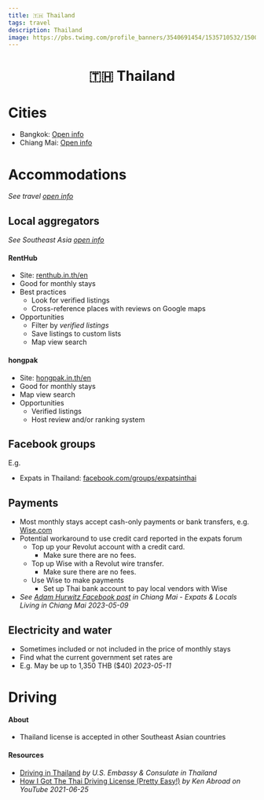 ```yaml
---
title: 🇹🇭 Thailand
tags: travel
description: Thailand
image: https://pbs.twimg.com/profile_banners/3540691454/1535710532/1500x500
---
```


<h1 style="text-align: center;">🇹🇭 Thailand</h1>

# Cities

- Bangkok: [Open info](https://docs.google.com/document/d/1mFneHg0M37SpvWEp1VbLyfWiNRjUOZSO7oORYYDmBdw/edit#heading=h.kgrvlpnutu3j)
- Chiang Mai: [Open info](https://docs.google.com/document/d/1dWZgJsS8uWbTGCrs1-es1toNHq2u2Zim6uQysSB00d8/edit#heading=h.5qm0h1vwjn9e)

# Accommodations

*See travel [open info](https://docs.google.com/document/d/17dD4YedWuiw-Q7GSv9WCC2rYfsLmLZoqqXzWitLhXlg/edit#heading=h.ygdbv0hsp0tk)*

## Local aggregators

*See Southeast Asia [open info](https://hackmd.io/@openinfo/southeast-asia#Accommodations)*

#### RentHub

- Site: [renthub.in.th/en](https://www.renthub.in.th/en)
- Good for monthly stays
- Best practices
    - Look for verified listings
    - Cross-reference places with reviews on Google maps
- Opportunities
    - Filter by *verified listings*
    - Save listings to custom lists
    - Map view search

#### hongpak

- Site: [hongpak.in.th/en](https://www.hongpak.in.th/en)
- Good for monthly stays
- Map view search
- Opportunities
    - Verified listings
    - Host review and/or ranking system

## Facebook groups

E.g.

- Expats in Thailand: [facebook.com/groups/expatsinthai](https://www.facebook.com/groups/expatsinthai)

## Payments
   
- Most monthly stays accept cash-only payments or bank transfers, e.g. [Wise.com](https://wise.com/)
- Potential workaround to use credit card reported in the expats forum
    - Top up your Revolut account with a credit card.
        - Make sure there are no fees.
    - Top up Wise with a Revolut wire transfer.
        - Make sure there are no fees.
    - Use Wise to make payments
        - Set up Thai bank account to pay local vendors with Wise
- *See [Adam Hurwitz Facebook post](https://www.facebook.com/groups/1768459950111949/permalink/3212227705735159) in Chiang Mai - Expats & Locals Living in Chiang Mai 2023-05-09*

## Electricity and water

- Sometimes included or not included in the price of monthly stays
- Find what the current government set rates are
- E.g. May be up to 1,350 THB ($40) *2023-05-11*

# Driving

#### About

- Thailand license is accepted in other Southeast Asian countries

#### Resources

- [Driving in Thailand](https://th.usembassy.gov/u-s-citizen-services/local-resources-of-u-s-citizens/driving-in-thailand/) *by U.S. Embassy & Consulate in Thailand*
- [How I Got The Thai Driving License (Pretty Easy!)](https://www.youtube.com/watch?v=Vdi8BsVQpI8) *by Ken Abroad on YouTube 2021-06-25*